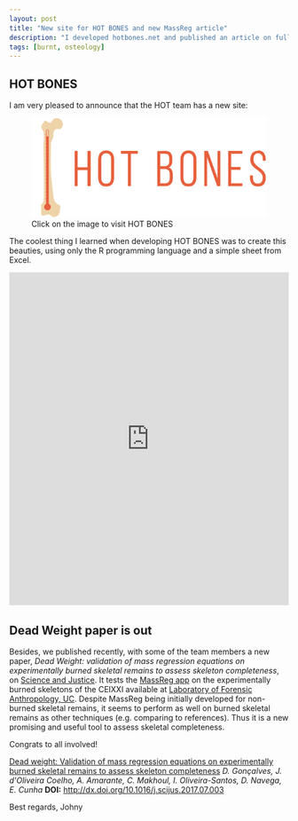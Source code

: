 ```yaml
---
layout: post
title: "New site for HOT BONES and new MassReg article"
description: "I developed hotbones.net and published an article on full skeleton mass estimation with burned bones"
tags: [burnt, osteology]
---
```


## HOT BONES


I am very pleased to announce that the HOT team has a new site:

<figure>
	<a href = "http://hotbones.net" target="_blank"><img src="/images/hotbones.png" alt="hot bones"></a>
	<figcaption>Click on the image to visit HOT BONES</figcaption>
</figure>

The coolest thing I learned when developing HOT BONES was to create this beauties, using only the R programming language and a simple sheet from Excel.

<iframe src="http://hotbones.net/wp-content/uploads/2017/07/Net1.html" width="100%" height="600" frameborder="0"></iframe>

## Dead Weight paper is out

Besides, we published recently, with some of the team members a new paper, *Dead Weight: validation of mass regression equations on experimentally burned skeletal remains to assess skeleton completeness*, on <a href="http://www.scienceandjusticejournal.com" target="_blank">Science and Justice</a>. It tests the <a href="http://osteomics.com/MassReg" target="_blank">MassReg app</a> on the experimentally burned skeletons of the CEIXXI available at <a href="http://lfa.uc.pt" target="_blank">Laboratory of Forensic Anthropology, UC</a>. Despite MassReg being initially developed for non-burned skeletal remains, it seems to perform as well on burned skeletal remains as other techniques (e.g. comparing to references). Thus it is a new promising and useful tool to assess skeletal completeness.

Congrats to all involved!

<a href = "http://www.scienceandjusticejournal.com/article/S1355-0306(17)30086-2/fulltext" target="_blank">Dead weight: Validation of mass regression equations on experimentally burned skeletal remains to assess skeleton completeness</a>
*D. Gonçalves, J. d'Oliveira Coelho, A. Amarante, C. Makhoul, I. Oliveira-Santos, D. Navega, E. Cunha*
**DOI:** http://dx.doi.org/10.1016/j.scijus.2017.07.003

Best regards,
Johny